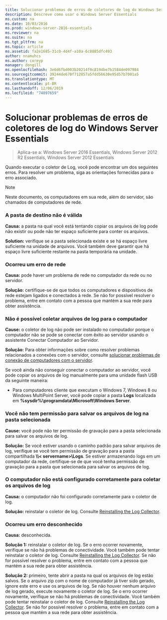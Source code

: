 ```yaml
---
title: Solucionar problemas de erros de coletores de log do Windows Server Essentials
description: Descreve como usar o Windows Server Essentials
ms.custom: na
ms.date: 10/03/2016
ms.prod: windows-server-2016-essentials
ms.reviewer: na
ms.suite: na
ms.tgt_pltfrm: na
ms.topic: article
ms.assetid: fa2e1685-31c0-4d4f-a10a-6c8885dfc493
author: nnamuhcs
ms.author: coreyp
manager: dongill
ms.openlocfilehash: 3e6d6fbd003b20214f9c8194be7b1584de097984
ms.sourcegitcommit: 39244de670f712857a5fdd56630e95d57b7001a5
ms.translationtype: MT
ms.contentlocale: pt-BR
ms.lasthandoff: 12/06/2019
ms.locfileid: "74897659"
---
```

# <a name="troubleshoot-windows-server-essentials-log-collector-errors"></a>Solucionar problemas de erros de coletores de log do Windows Server Essentials

>Aplica-se a: Windows Server 2016 Essentials, Windows Server 2012 R2 Essentials, Windows Server 2012 Essentials

Quando executar o coletor de Log, você pode encontrar um dos seguintes erros. Para resolver um problema, siga as orientações fornecidas para o erro associado.  
  
> [!NOTE]
> Neste documento, os computadores em sua rede, além do servidor, são chamados de computadores de rede.
  
###  <a name="BKMK_TheDestinationFolderIsNotValid"></a>A pasta de destino não é válida  
 **Causa:** a pasta na qual você está tentando copiar os arquivos de log pode não existir ou pode não ter espaço suficiente para conter os arquivos.  
  
 **Solution:** verifique se a pasta selecionada existe e se há espaço livre suficiente na unidade de arquivos. Você também deve garantir que há espaço livre suficiente restante na pasta temporária na unidade.  
  
###  <a name="BKMK_ANetworkErrorHasOccurred"></a>Ocorreu um erro de rede  
 **Causa:** pode haver um problema de rede no computador da rede ou no servidor.  
  
 **Solução:** certifique-se de que todos os computadores e dispositivos de rede estejam ligados e conectados à rede. Se não for possível resolver o problema, entre em contato com a pessoa que mantém a sua rede para obter assistência.  
  
###  <a name="BKMK_CannotCollectLogFiles"></a>Não é possível coletar arquivos de log para o computador  
 **Cause:** o coletor de log não pode ser instalado no computador porque o computador não se pode se conectar com êxito ao servidor usando o assistente Conectar Computador ao Servidor.  
  
 **Solução:** Para obter informações sobre como resolver problemas relacionados a conexões com o servidor, consulte [solucionar problemas de conexão de computadores com o servidor](https://go.microsoft.com/fwlink/p/?LinkID=241492).  
  
 Se você ainda não conseguir conectar o computador ao servidor, você pode copiar os arquivos de log manualmente para uma unidade flash USB da seguinte maneira:  
  
-   Para computadores cliente que executam o Windows 7, Windows 8 ou Windows MultiPoint Server, você pode copiar a pasta **Logs** localizada em **%sysdir%\programdata\Microsoft\Windows Server**.  
  
###  <a name="BKMK_YouDoNotHavePermission"></a>Você não tem permissão para salvar os arquivos de log na pasta selecionada  
 **Cause:** você pode não ter permissão de gravação para a pasta selecionada para salvar os arquivos de log.  
  
 **Solução:** Se você estiver usando o caminho padrão para salvar arquivos de log, verifique se você tem permissão de gravação para a pasta compartilhada **\\\\< servername\>\Logs**. Se estiver armazenando logs em um computador da rede, certifique-se de que você tenha permissão de gravação para a pasta que selecionada para salvar os arquivos de log.  
  
###  <a name="BKMK_TheComputerIsNotConfiguredProperly"></a>O computador não está configurado corretamente para coletar os arquivos de log  
 **Causa:** o computador não foi configurado corretamente para o coletor de log.  
  
 **Solução:** reinstalar o coletor de log. Consulte [Reinstalling the Log Collector](Install-the-Windows-Server-Essentials-Log-Collector.md#BKMK_Reinstall).  
  
###  <a name="BKMK_AnUnknownErrorOccurred"></a>Ocorreu um erro desconhecido  
 **Causa:** desconhecida.  
  
 **Solução 1:** reinstalar o coletor de log. Se o erro ocorrer novamente, verifique se não há problemas de conectividade. Você também pode tentar reinstalar o coletor de log. Consulte [Reinstalling the Log Collector](Install-the-Windows-Server-Essentials-Log-Collector.md#BKMK_Reinstall). Se não for possível resolver o problema, entre em contato com a pessoa que mantém a sua rede para obter assistência.  
  
 **Solução 2:** primeiro, tente abrir a pasta na qual os arquivos de log estão salvos. Se o arquivo zip com o nome de computador já tiver sido gerado, ignore este erro e use os arquivos de log. Se não houver nenhum arquivo de log gerado, execute novamente o coletor de log. Se o erro ocorrer novamente, verifique se não há problemas de conectividade. Você também pode tentar reinstalar o coletor de log. Consulte [Reinstalling the Log Collector](Install-the-Windows-Server-Essentials-Log-Collector.md#BKMK_Reinstall). Se não for possível resolver o problema, entre em contato com a pessoa que mantém a sua rede para obter assistência.